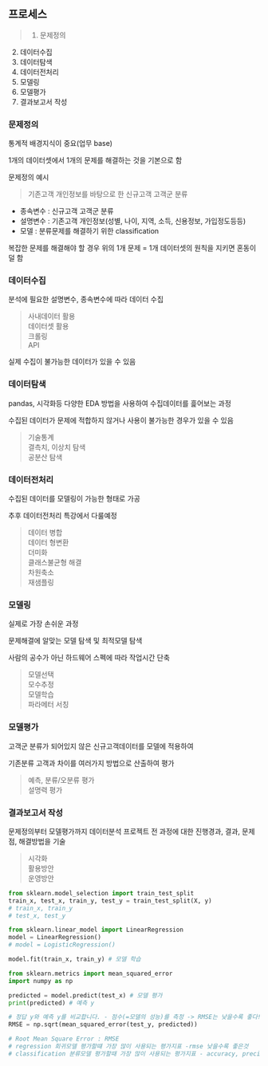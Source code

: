 ## 프로세스
> 1. 문제정의
2. 데이터수집
3. 데이터탐색
4. 데이터전처리
5. 모델링
6. 모델평가
7. 결과보고서 작성

### 문제정의
통계적 배경지식이 중요(업무 base)

1개의 데이터셋에서 1개의 문제를 해결하는 것을 기본으로 함

문제정의 예시
> 기존고객 개인정보를 바탕으로 한 신규고객 고객군 분류  
- 종속변수 : 신규고객 고객군 분류
- 설명변수 : 기존고객 개인정보(성별, 나이, 지역, 소득, 신용정보, 가입정도등등)
- 모델 : 분류문제를 해결하기 위한 classification

복잡한 문제를 해결해야 할 경우 위의 1개 문제 = 1개 데이터셋의 원칙을 지키면 혼동이 덜 함   

### 데이터수집
분석에 필요한 설명변수, 종속변수에 따라 데이터 수집

> 사내데이터 활용  
데이터셋 활용  
크롤링  
API  
    
실제 수집이 불가능한 데이터가 있을 수 있음

### 데이터탐색

pandas, 시각화등 다양한 EDA 방법을 사용하여 수집데이터를 흝어보는 과정

수집된 데이터가 문제에 적합하지 않거나 사용이 불가능한 경우가 있을 수 있음

> 기술통계  
결측치, 이상치 탐색  
공분산 탐색  

### 데이터전처리
수집된 데이터를 모델링이 가능한 형태로 가공

추후 데이터전처리 특강에서 다룰예정

> 데이터 병합  
데이터 형변환  
더미화  
클래스불균형 해결  
차원축소  
재샘플링

### 모델링
실제로 가장 손쉬운 과정

문제해결에 알맞는 모델 탐색 및 최적모델 탐색

사람의 공수가 아닌 하드웨어 스펙에 따라 작업시간 단축

> 모델선택  
모수추정  
모델학습  
파라메터 서칭  

### 모델평가
고객군 분류가 되어있지 않은 신규고객데이터를 모델에 적용하여

기존분류 고객과 차이를 여러가지 방법으로 산출하여 평가

> 예측, 분류/오분류 평가  
설명력 평가  

### 결과보고서 작성
문제정의부터 모델평가까지 데이터분석 프로젝트 전 과정에 대한 진행경과, 결과, 문제점, 해결방법을 기술

> 시각화  
활용방안  
운영방안

```python
from sklearn.model_selection import train_test_split
train_x, test_x, train_y, test_y = train_test_split(X, y)
# train_x, train_y
# test_x, test_y

from sklearn.linear_model import LinearRegression
model = LinearRegression()
# model = LogisticRegression()

model.fit(train_x, train_y) # 모델 학습

from sklearn.metrics import mean_squared_error
import numpy as np

predicted = model.predict(test_x) # 모델 평가
print(predicted) # 예측 y

# 정답 y와 예측 y를 비교합니다. - 점수(=모델의 성능)를 측정 -> RMSE는 낮을수록 좋다!
RMSE = np.sqrt(mean_squared_error(test_y, predicted)) 

# Root Mean Square Error : RMSE
# regression 회귀모델 평가할떄 가장 많이 사용되는 평가지표 -rmse 낮을수록 좋은것
# classification 분류모델 평가할때 가장 많이 사용되는 평가지표 - accuracy, precision, recall, f1-score 높을수록 좋은 것
```
